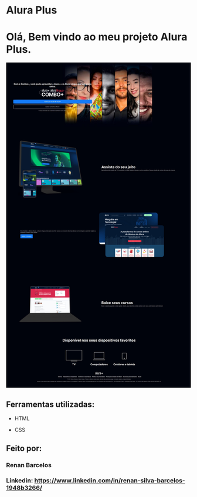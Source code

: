 # Alura Plus
# Olá, Bem vindo ao meu projeto Alura Plus.

![image](https://raw.githubusercontent.com/Barcelos25/alura-plus/main/img/Alura%20Plus.jpeg)

## Ferramentas utilizadas:

* HTML

* CSS

## Feito por:

### Renan Barcelos

### Linkedin: https://www.linkedin.com/in/renan-silva-barcelos-1948b3266/

